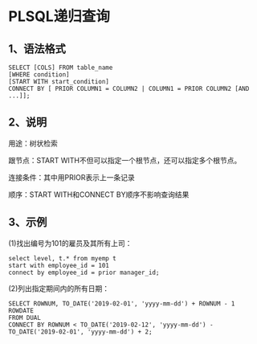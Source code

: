 # PLSQL递归查询

## 1、语法格式
	SELECT [COLS] FROM table_name 
	[WHERE condition] 
	[START WITH start_condition] 
	CONNECT BY [ PRIOR COLUMN1 = COLUMN2 | COLUMN1 = PRIOR COLUMN2 [AND ...]];
	
## 2、说明
用途：树状检索

跟节点：START WITH不但可以指定一个根节点，还可以指定多个根节点。

连接条件：其中用PRIOR表示上一条记录

顺序：START WITH和CONNECT BY顺序不影响查询结果

## 3、示例
(1)找出编号为101的雇员及其所有上司：

	select level, t.* from myemp t
	start with employee_id = 101
	connect by employee_id = prior manager_id;
	
(2)列出指定期间内的所有日期：

	SELECT ROWNUM, TO_DATE('2019-02-01', 'yyyy-mm-dd') + ROWNUM - 1 ROWDATE 
	FROM DUAL
	CONNECT BY ROWNUM < TO_DATE('2019-02-12', 'yyyy-mm-dd') - TO_DATE('2019-02-01', 'yyyy-mm-dd') + 2;

